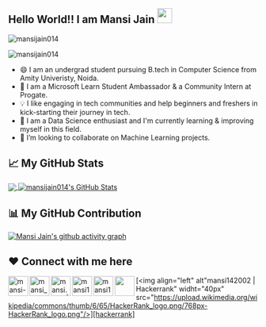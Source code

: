 ## Hello World!! I am Mansi Jain <img src="https://raw.githubusercontent.com/MartinHeinz/MartinHeinz/master/wave.gif" width="30px">

![mansijain014](mansijain.gif)

<a><img src="https://komarev.com/ghpvc/?username=mansijain014&label=Views&color=blue&style=plastic" alt="mansijain014"/></a>
</center>

- 😄 I am an undergrad student pursuing B.tech in Computer Science from Amity Univeristy, Noida. 
- 🙌 I am a Microsoft Learn Student Ambassador & a Community Intern at Progate. 
- 💡 I like engaging in tech communities and help beginners and freshers in kick-starting their journey in tech. 
- 🌱 I am a Data Science enthusiast and I'm currently learning & improving myself in this field.
- 👯 I’m looking to collaborate on Machine Learning projects.


## &#x1f4c8; My GitHub Stats

<a href="https://github.com/mansijain014/mansijain014">
  <img align="center" src="https://github-readme-stats.vercel.app/api/top-langs/?username=mansijain014&hide=java,html&title_color=ffffff&text_color=c9cacc&icon_color=2bbc8a&bg_color=1d1f21" />
</a>

<a href="https://github.com/mansijain014/mansijain014">
  <img align="center" src="https://github-readme-stats.vercel.app/api?username=mansijain014&show_icons=true&line_height=27&count_private=true&title_color=ffffff&text_color=c9cacc&icon_color=2bbc8a&bg_color=1d1f21" alt="mansijain014's GitHub Stats" />
</a>

## 📊 My GitHub Contribution

[![Mansi Jain's github activity graph](https://activity-graph.herokuapp.com/graph?username=mansijain014)](https://github.com/mansijain014/github-readme-activity-graph)

## ❤ Connect with me here

[<img align="left" alt="mansi-jain-470121198 | LinkedIn" width="40px" src="https://img.icons8.com/color/48/000000/linkedin.png" />][linkedin]
[<img align="left" alt="mansi_jain014 | Twitter" width="40px" src="https://img.icons8.com/fluent/48/000000/twitter.png"/>][twitter]
[<img align="left" alt="mansi.cpp | Instagram" width="40px" src="https://img.icons8.com/fluent/64/000000/instagram-new.png"/>][instagram]
[<img align="left" alt="mansi142002 | Medium" width="40px" src="https://img.icons8.com/ios-filled/50/000000/medium-monogram--v1.png"/>][medium]
[<img align="left" alt="mansi142002 | Devpost" width="40px" src="https://iconape.com/wp-content/png_logo_vector/devpost-logo.png"/>][devpost]
[<img align="left" width="40px" src="https://img.icons8.com/color/48/000000/youtube-play.png"/>][youtube]
[<img align="left" alt"mansi142002 | Hackerrank" widht="40px" src="https://upload.wikimedia.org/wikipedia/commons/thumb/6/65/HackerRank_logo.png/768px-HackerRank_logo.png"/>][hackerrank]

[linkedin]: https://www.linkedin.com/in/mansi-jain-470121198/
[twitter]: https://twitter.com/mansi_jain014
[instagram]: https://www.instagram.com/mansi.cpp/
[medium]: https://mansi142002.medium.com/
[youtube]: https://www.youtube.com/channel/UCOWaGmkKIUs3FctpQeS-xSw
[devpost]: https://devpost.com/mansi142002
[hackerrank]: https://www.hackerrank.com/mansi142002
